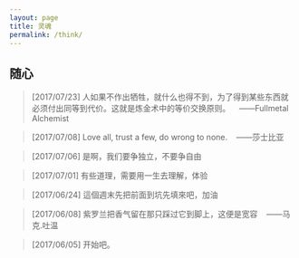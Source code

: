 ```yaml
---
layout: page
title: 灵魂
permalink: /think/
---
```



<div class="wrapper">
<h2>随心</h2>

<blockquote>[2017/07/23] 人如果不作出牺牲，就什么也得不到，为了得到某些东西就必须付出同等到代价。这就是炼金术中的等价交换原则。&nbsp;&nbsp;&nbsp;&nbsp;——Fullmetal Alchemist</blockquote>
<blockquote>[2017/07/08] Love all, trust a few, do wrong to none.&nbsp;&nbsp;&nbsp;&nbsp;——莎士比亚</blockquote>
<blockquote>[2017/07/06] 是啊，我们要争独立，不要争自由</blockquote>
<blockquote>[2017/07/01] 有些道理，需要用一生去理解，体验</blockquote>
<blockquote>[2017/06/24] 這個週末先把前面到坑先填來吧，加油</blockquote>
<blockquote>[2017/06/08] 紫罗兰把香气留在那只踩过它到脚上，这便是宽容&nbsp;&nbsp;&nbsp;&nbsp;——马克.吐温</blockquote>
<blockquote>[2017/06/05] 开始吧。</blockquote>

</div>

<style>
.site-footer
{
position:absolute;
bottom:0;
width:100%;
}
body{
overflow-y:hidden;
}
</style>

